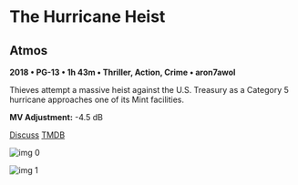 # The Hurricane Heist

## Atmos

**2018 • PG-13 • 1h 43m • Thriller, Action, Crime • aron7awol**

Thieves attempt a massive heist against the U.S. Treasury as a Category 5 hurricane approaches one of its Mint facilities.

**MV Adjustment:** -4.5 dB

[Discuss](https://www.avsforum.com/threads/bass-eq-for-filtered-movies.2995212/post-57299206)  [TMDB](430040)

![img 0](https://i.imgur.com/YmS9cvd.jpg)

![img 1](https://i.imgur.com/8nyiKkD.jpg)

